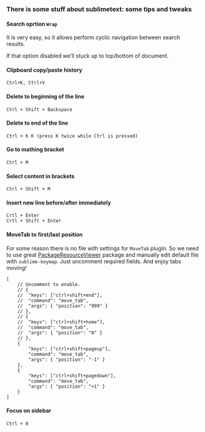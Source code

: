 ### There is some stuff about sublimetext: some tips and tweaks


#### Search oprtion `Wrap`
It is very easy, so it allows perform cyclic navigation between search results.

If that option disabled we'll stuck up to top/bottom of document.

#### Clipboard copy/paste history
```
Ctrl+K, Ctrl+V
```

#### Delete to beginning of the line
```
Ctrl + Shift + Backspace
```

#### Delete to end of the line
```
Ctrl + K K (press K twice while Ctrl is pressed)
```

#### Go to mathing bracket
```
Ctrl + M
```

#### Select content in brackets
```
Ctrl + Shift + M
```

#### Insert new line before/after immediately
```
Crtl + Enter
Crtl + Shift + Enter
```

#### MoveTab to first/last position
For some reason there is no file with settings for `MoveTab` plugin.
So we need to use great [PackageResourceViewer](https://github.com/skuroda/PackageResourceViewer) package and manually edit default file with `sublime-keymap`. Just uncomment required fields. And enjoy tabs moving!

```
[
    // Uncomment to enable.
    // {
    //  "keys": ["ctrl+shift+end"],
    //  "command": "move_tab",
    //  "args": { "position": "999" }
    // },
    // {
    //  "keys": ["ctrl+shift+home"],
    //  "command": "move_tab",
    //  "args": { "position": "0" }
    // },
    {
        "keys": ["ctrl+shift+pageup"],
        "command": "move_tab",
        "args": { "position": "-1" }
    },
    {
        "keys": ["ctrl+shift+pagedown"],
        "command": "move_tab",
        "args": { "position": "+1" }
    }
]
```

#### Focus on sidebar
```
Ctrl + 0
```
